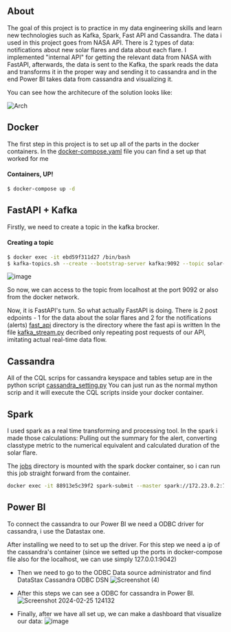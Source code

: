 ## **About**

The goal of this project is to practice in my data engineering skills and learn new technologies such as Kafka, Spark, Fast API and Cassandra.
The data i used in this project goes from NASA API. There is 2 types of data: notifications about new solar flares and data about each flare.
I implemented "internal API" for getting the relevant data from NASA with FastAPI, afterwards, the data is sent to the Kafka, the spark reads the data and transforms it in the proper way and sending it to cassandra and in the end Power BI takes data from cassandra and visualizing it.

You can see how the architecure of the solution looks like:

![Arch](https://github.com/vinogradowvw/NASASolarFlameDataStreaming/assets/143388794/a9e61fed-01a8-45b7-8cdb-410dc59a41ec)

## **Docker**
The first step in this project is to set up all of the parts in the docker containers.
In the [docker-compose.yaml](https://github.com/vinogradowvw/NASASolarFlameDataStreaming/blob/main/docker-compose.yml) file you can find a set up that worked for me
#### Containers, UP!
```bash
$ docker-compose up -d
```

## **FastAPI + Kafka**
Firstly, we need to create a topic in the kafka brocker. 
#### Creating a topic
```bash
$ docker exec -it ebd59f311d27 /bin/bash
$ kafka-topics.sh --create --bootstrap-server kafka:9092 --topic solar-data-topic --partitions 2 --replication-factor 1
```
![image](https://github.com/vinogradowvw/NASASolarFlameDataStreaming/assets/143388794/45487e9b-cc21-4f2f-a028-a63f0bb97a8b)

So now, we can access to the topic from localhost at the port 9092 or also from the docker network.

Now, it is FastAPI's turn.
So what actually FastAPI is doing. There is 2 post edpoints - 1 for the data about the solar flares and 2 for the notifications (alerts)
[fast_api](https://github.com/vinogradowvw/NASASolarFlameDataStreaming/tree/main/fast_api) directory is the directory where the fast api is written
In the file [kafka_stream.py](https://github.com/vinogradowvw/NASASolarFlameDataStreaming/blob/main/kafka/kafka_stream.py) decribed only repeating post requests of our API, imitating actual real-time data flow.

## **Cassandra**
All of the CQL scrips for cassandra keyspace and tables setup are in the python script [cassandra_setting.py](https://github.com/vinogradowvw/NASASolarFlameDataStreaming/blob/main/cassandra/cassandra_setting.py)
You can just run as the normal mython scrip and it will execute the CQL scripts inside your docker container.

## **Spark**
I used spark as a real time transforming and processing tool. In the spark i made those calculations: Pulling out the summary for the alert, converting classtype metric to the numerical equivalent and calculated duration of the solar flare.

The [jobs](https://github.com/vinogradowvw/NASASolarFlameDataStreaming/tree/main/jobs) directory is mounted with the spark docker container, so i can run this job straight forward from the container.

```bash
docker exec -it 88913e5c39f2 spark-submit --master spark://172.23.0.2:7077 --packages "org.apache.spark:spark-sql-kafka-0-10_2.12:3.5.0","com.datastax.spark:spark-cassandra-connector_2.12:3.2.0","com.github.jnr:jnr-posix:3.1.15" --conf spark.cassandra.connection.host=084f2e99ef2a --conf spark.cassandra.auth.username=cassandra --conf spark.cassandra.auth.password=cassandra jobs/spark_streaming.py --executor-memory 2g --driver-memory 2g
```

## **Power BI**

To connect the cassandra to our Power BI we need a ODBC driver for cassandra, i use the Datastax one.

After installing we need to to set up the driver. For this step we need a ip of the cassandra's container (since we setted up the ports in docker-compose file also for the localhost, we can use simply 127.0.0.1:9042)

 - Then we need to go to the ODBC Data source administrator and find DataStax Cassandra ODBC DSN
![Screenshot (4)](https://github.com/vinogradowvw/NASASolarFlameDataStreaming/assets/143388794/aee1ae90-6c56-484f-ad1d-181bc4bc1cf1)

 - After this steps we can see a ODBC for cassandra in Power BI.
![Screenshot 2024-02-25 124132](https://github.com/vinogradowvw/NASASolarFlameDataStreaming/assets/143388794/590a65c3-1c4d-4d77-b6c0-ae76f9a50ea0)

 - Finally, after we have all set up, we can make a dashboard that visualize our data:
![image](https://github.com/vinogradowvw/NASASolarFlameDataStreaming/assets/143388794/fad85e8d-a6e8-4750-91fa-7d124853593c)

